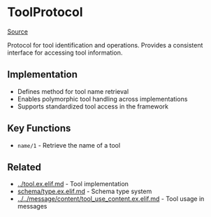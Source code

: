 # ToolProtocol
[Source](/github/ai/genai_all/genai_core/lib/vnext_genai/nodes/tool/tool_protocol.ex)

Protocol for tool identification and operations. Provides a consistent interface for accessing tool information.

## Implementation
- Defines method for tool name retrieval
- Enables polymorphic tool handling across implementations
- Supports standardized tool access in the framework

## Key Functions
- `name/1` - Retrieve the name of a tool

## Related
- [../tool.ex.elif.md](../tool.ex.elif.md) - Tool implementation
- [schema/type.ex.elif.md](schema/type.ex.elif.md) - Schema type system
- [../../message/content/tool_use_content.ex.elif.md](../../message/content/tool_use_content.ex.elif.md) - Tool usage in messages